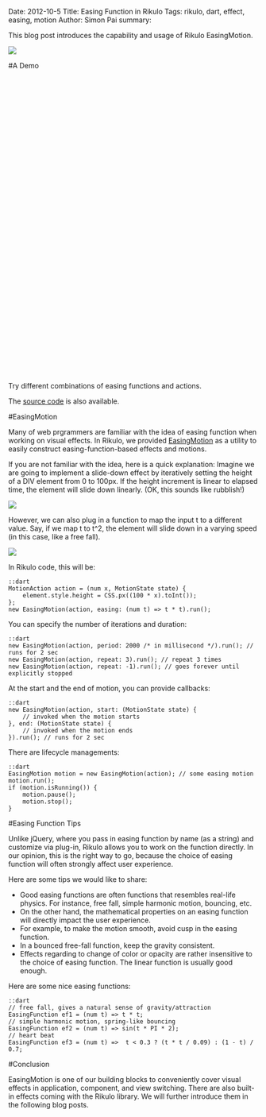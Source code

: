 Date: 2012-10-5
Title: Easing Function in Rikulo
Tags: rikulo, dart, effect, easing, motion
Author: Simon Pai
summary: <p>This blog post introduces the capability and usage of Rikulo EasingMotion.</p><img src="http://static.rikulo.org/blogs/tutorial/easing/easing-sample.png" class="center-blog-image" />

#A Demo

<p>
<link rel="stylesheet" type="text/css" href="http://static.rikulo.org/blogs/_common/view.css" />
<link rel="stylesheet" type="text/css" href="http://static.rikulo.org/blogs/tutorial/easing/effect-demo.css" />
<div id="v-main" class="center-blog-image" style="width:600px;height:600px"></div>
<script type="application/dart" src="http://static.rikulo.org/blogs/tutorial/easing/EasingDemo.dart"></script>
<script src="http://static.rikulo.org/blogs/_common/dart.js"></script>
</p>

Try different combinations of easing functions and actions.

The [source code](http://github.com/rikulo/rikulo/blob/master/example/effect/EasingDemo.dart) is also available.



#EasingMotion

Many of web prgrammers are familiar with the idea of easing function when working on visual effects. In Rikulo, we provided [EasingMotion](http://github.com/rikulo/rikulo/blob/master/lib/src/effect/EasingMotion.dart) as a utility to easily construct easing-function-based effects and motions.

If you are not familiar with the idea, here is a quick explanation: Imagine we are going to implement a slide-down effect by iteratively setting the height of a DIV element from 0 to 100px. If the height increment is linear to elapsed time, the element will slide down linearly. (OK, this sounds like rubblish!)

<img src="http://static.rikulo.org/blogs/tutorial/easing/easing-01.png" class="center-blog-image" />

However, we can also plug in a function to map the input t to a different value. Say, if we map t to t^2, the element will slide down in a varying speed (in this case, like a free fall).

<img src="http://static.rikulo.org/blogs/tutorial/easing/easing-02.png" class="center-blog-image" />

In Rikulo code, this will be:

	::dart
	MotionAction action = (num x, MotionState state) {
		element.style.height = CSS.px((100 * x).toInt());
	};
	new EasingMotion(action, easing: (num t) => t * t).run();

You can specify the number of iterations and duration:

	::dart
	new EasingMotion(action, period: 2000 /* in millisecond */).run(); // runs for 2 sec
	new EasingMotion(action, repeat: 3).run(); // repeat 3 times
	new EasingMotion(action, repeat: -1).run(); // goes forever until explicitly stopped

At the start and the end of motion, you can provide callbacks:

	::dart
	new EasingMotion(action, start: (MotionState state) {
		// invoked when the motion starts
	}, end: (MotionState state) {
		// invoked when the motion ends
	}).run(); // runs for 2 sec

There are lifecycle managements:
	
	::dart
	EasingMotion motion = new EasingMotion(action); // some easing motion
	motion.run();
	if (motion.isRunning()) {
		motion.pause();
		motion.stop();
	}



#Easing Function Tips

Unlike jQuery, where you pass in easing function by name (as a string) and customize via plug-in, Rikulo allows you to work on the function directly. In our opinion, this is the right way to go, because the choice of easing function will often strongly affect user experience.

Here are some tips we would like to share:

* Good easing functions are often functions that resembles real-life physics. For instance, free fall, simple harmonic motion, bouncing, etc.
* On the other hand, the mathematical properties on an easing function will directly impact the user experience.
* For example, to make the motion smooth, avoid cusp in the easing function.
* In a bounced free-fall function, keep the gravity consistent.
* Effects regarding to change of color or opacity are rather insensitive to the choice of easing function. The linear function is usually good enough.

Here are some nice easing functions:

	::dart
	// free fall, gives a natural sense of gravity/attraction
	EasingFunction ef1 = (num t) => t * t;
	// simple harmonic motion, spring-like bouncing
	EasingFunction ef2 = (num t) => sin(t * PI * 2);
	// heart beat
	EasingFunction ef3 = (num t) =>  t < 0.3 ? (t * t / 0.09) : (1 - t) / 0.7;



#Conclusion

EasingMotion is one of our building blocks to conveniently cover visual effects in application, component, and view switching. There are also built-in effects coming with the Rikulo library. 
We will further introduce them in the following blog posts.


